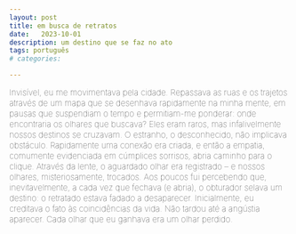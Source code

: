 ```yaml
---
layout: post
title: em busca de retratos
date:   2023-10-01
description: um destino que se faz no ato
tags: português
# categories: 

---
```


<span style="font-size:15px;font-weight:lighter">
Invisível, eu me movimentava pela cidade. Repassava as ruas e os trajetos através de um mapa que se desenhava rapidamente na minha mente, em pausas que suspendiam o tempo e permitiam-me ponderar: onde encontraria os olhares que buscava?

<span style="font-size:15px;font-weight:lighter">
Eles eram raros, mas infalivelmente nossos destinos se cruzavam. O estranho, o desconhecido, não implicava obstáculo. Rapidamente uma conexão era criada, e então a empatia, comumente evidenciada em cúmplices sorrisos, abria caminho para o clique. Através da lente, o aguardado olhar era registrado – e nossos olhares, misteriosamente, trocados. 

<span style="font-size:15px;font-weight:lighter">
Aos poucos fui percebendo que, inevitavelmente, a cada vez que fechava (e abria), o obturador selava um destino: o retratado estava fadado a desaparecer. Inicialmente, eu creditava o fato às coincidências da vida. Não tardou até a angústia aparecer. 

<span style="font-size:15px;font-weight:lighter">
Cada olhar que eu ganhava era um olhar perdido.